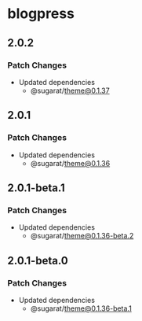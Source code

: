 # blogpress

## 2.0.2

### Patch Changes

- Updated dependencies
  - @sugarat/theme@0.1.37

## 2.0.1

### Patch Changes

- Updated dependencies
  - @sugarat/theme@0.1.36

## 2.0.1-beta.1

### Patch Changes

- Updated dependencies
  - @sugarat/theme@0.1.36-beta.2

## 2.0.1-beta.0

### Patch Changes

- Updated dependencies
  - @sugarat/theme@0.1.36-beta.1
